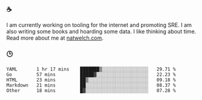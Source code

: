 ### ☕

I am currently working on tooling for the internet and promoting SRE. I am also writing some books and hoarding some data. I like thinking about time. Read more about me at [natwelch.com](https://natwelch.com).

### 🕒

<!--START_SECTION:waka-->
```text
YAML       1 hr 17 mins    ███████▒░░░░░░░░░░░░░░░░░   29.71 % 
Go         57 mins         █████▓░░░░░░░░░░░░░░░░░░░   22.23 % 
HTML       23 mins         ██▒░░░░░░░░░░░░░░░░░░░░░░   09.18 % 
Markdown   21 mins         ██░░░░░░░░░░░░░░░░░░░░░░░   08.37 % 
Other      18 mins         █▓░░░░░░░░░░░░░░░░░░░░░░░   07.28 % 
```
<!--END_SECTION:waka-->
